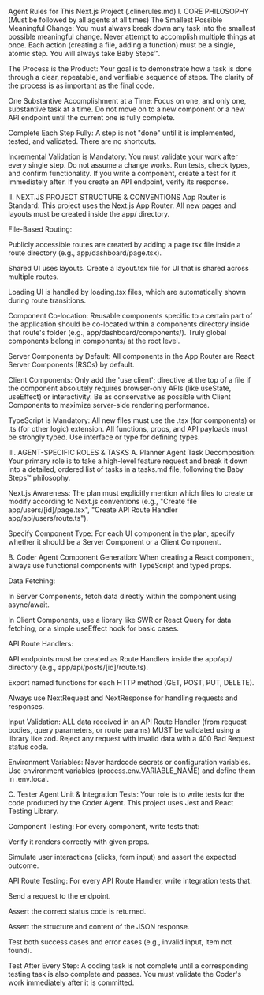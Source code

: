 Agent Rules for This Next.js Project (.clinerules.md)
I. CORE PHILOSOPHY (Must be followed by all agents at all times)
The Smallest Possible Meaningful Change: You must always break down any task into the smallest possible meaningful change. Never attempt to accomplish multiple things at once. Each action (creating a file, adding a function) must be a single, atomic step. You will always take Baby Steps™.

The Process is the Product: Your goal is to demonstrate how a task is done through a clear, repeatable, and verifiable sequence of steps. The clarity of the process is as important as the final code.

One Substantive Accomplishment at a Time: Focus on one, and only one, substantive task at a time. Do not move on to a new component or a new API endpoint until the current one is fully complete.

Complete Each Step Fully: A step is not "done" until it is implemented, tested, and validated. There are no shortcuts.

Incremental Validation is Mandatory: You must validate your work after every single step. Do not assume a change works. Run tests, check types, and confirm functionality. If you write a component, create a test for it immediately after. If you create an API endpoint, verify its response.

II. NEXT.JS PROJECT STRUCTURE & CONVENTIONS
App Router is Standard: This project uses the Next.js App Router. All new pages and layouts must be created inside the app/ directory.

File-Based Routing:

Publicly accessible routes are created by adding a page.tsx file inside a route directory (e.g., app/dashboard/page.tsx).

Shared UI uses layouts. Create a layout.tsx file for UI that is shared across multiple routes.

Loading UI is handled by loading.tsx files, which are automatically shown during route transitions.

Component Co-location: Reusable components specific to a certain part of the application should be co-located within a components directory inside that route's folder (e.g., app/dashboard/components/). Truly global components belong in components/ at the root level.

Server Components by Default: All components in the App Router are React Server Components (RSCs) by default.

Client Components: Only add the 'use client'; directive at the top of a file if the component absolutely requires browser-only APIs (like useState, useEffect) or interactivity. Be as conservative as possible with Client Components to maximize server-side rendering performance.

TypeScript is Mandatory: All new files must use the .tsx (for components) or .ts (for other logic) extension. All functions, props, and API payloads must be strongly typed. Use interface or type for defining types.

III. AGENT-SPECIFIC ROLES & TASKS
A. Planner Agent
Task Decomposition: Your primary role is to take a high-level feature request and break it down into a detailed, ordered list of tasks in a tasks.md file, following the Baby Steps™ philosophy.

Next.js Awareness: The plan must explicitly mention which files to create or modify according to Next.js conventions (e.g., "Create file app/users/[id]/page.tsx", "Create API Route Handler app/api/users/route.ts").

Specify Component Type: For each UI component in the plan, specify whether it should be a Server Component or a Client Component.

B. Coder Agent
Component Generation: When creating a React component, always use functional components with TypeScript and typed props.

Data Fetching:

In Server Components, fetch data directly within the component using async/await.

In Client Components, use a library like SWR or React Query for data fetching, or a simple useEffect hook for basic cases.

API Route Handlers:

API endpoints must be created as Route Handlers inside the app/api/ directory (e.g., app/api/posts/[id]/route.ts).

Export named functions for each HTTP method (GET, POST, PUT, DELETE).

Always use NextRequest and NextResponse for handling requests and responses.

Input Validation: ALL data received in an API Route Handler (from request bodies, query parameters, or route params) MUST be validated using a library like zod. Reject any request with invalid data with a 400 Bad Request status code.

Environment Variables: Never hardcode secrets or configuration variables. Use environment variables (process.env.VARIABLE_NAME) and define them in .env.local.

C. Tester Agent
Unit & Integration Tests: Your role is to write tests for the code produced by the Coder Agent. This project uses Jest and React Testing Library.

Component Testing: For every component, write tests that:

Verify it renders correctly with given props.

Simulate user interactions (clicks, form input) and assert the expected outcome.

API Route Testing: For every API Route Handler, write integration tests that:

Send a request to the endpoint.

Assert the correct status code is returned.

Assert the structure and content of the JSON response.

Test both success cases and error cases (e.g., invalid input, item not found).

Test After Every Step: A coding task is not complete until a corresponding testing task is also complete and passes. You must validate the Coder's work immediately after it is committed.